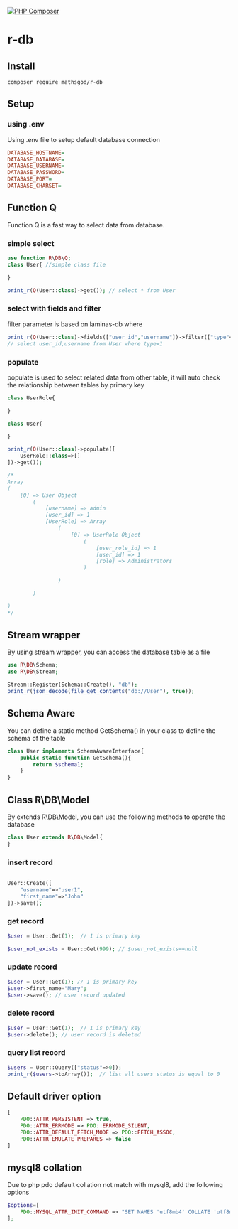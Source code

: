 [![PHP Composer](https://github.com/mathsgod/r-db/actions/workflows/php.yml/badge.svg)](https://github.com/mathsgod/r-db/actions/workflows/php.yml)

# r-db

## Install
```
composer require mathsgod/r-db
```

## Setup
### using .env
Using .env file to setup default database connection
```ini
DATABASE_HOSTNAME=
DATABASE_DATABASE=
DATABASE_USERNAME=
DATABASE_PASSWORD=
DATABASE_PORT=
DATABASE_CHARSET=
```

## Function Q
Function Q is a fast way to select data from database.
### simple select

```php
use function R\DB\Q;
class User{ //simple class file

}

print_r(Q(User::class)->get()); // select * from User

```

### select with fields and filter
filter parameter is based on laminas-db where 

```php
print_r(Q(User::class)->fields(["user_id","username"])->filter(["type"=>1])->get()); 
// select user_id,username from User where type=1

```

### populate
populate is used to select related data from other table, it will auto check the relationship between tables by primary key
```php 
class UserRole{

}

class User{

}

print_r(Q(User::class)->populate([
    UserRole::class=>[]
])->get());

/* 
Array
(
    [0] => User Object
        (
            [username] => admin
            [user_id] => 1
            [UserRole] => Array
                (
                    [0] => UserRole Object
                        (
                            [user_role_id] => 1
                            [user_id] => 1
                            [role] => Administrators
                        )

                )

        )

)
*/
```

## Stream wrapper

By using stream wrapper, you can access the database table as a file

```php
use R\DB\Schema;
use R\DB\Stream;

Stream::Register(Schema::Create(), "db");
print_r(json_decode(file_get_contents("db://User"), true));

```

## Schema Aware
You can define a static method GetSchema() in your class to define the schema of the table
```php
class User implements SchemaAwareInterface{
    public static function GetSchema(){
        return $schema1;
    }
}


```
## Class R\DB\Model
By extends R\DB\Model, you can use the following methods to operate the database

```php
class User extends R\DB\Model{
} 
```


### insert record
```php

User::Create([
    "username"=>"user1",
    "first_name"=>"John"
])->save();
```

### get record
```php
$user = User::Get(1);  // 1 is primary key

$user_not_exists = User::Get(999); // $user_not_exists==null
```

### update record
```php
$user = User::Get(1); // 1 is primary key
$user->first_name="Mary";
$user->save(); // user record updated
```

### delete record
```php
$user = User::Get(1);  // 1 is primary key
$user->delete(); // user record is deleted
```

### query list record
```php
$users = User::Query(["status"=>0]);
print_r($users->toArray());  // list all users status is equal to 0
```

## Default driver option
```php
[
    PDO::ATTR_PERSISTENT => true,
    PDO::ATTR_ERRMODE => PDO::ERRMODE_SILENT,
    PDO::ATTR_DEFAULT_FETCH_MODE => PDO::FETCH_ASSOC,
    PDO::ATTR_EMULATE_PREPARES => false
]
```

## mysql8 collation
Due to php pdo default collation not match with mysql8, add the following options
```php
$options=[
    PDO::MYSQL_ATTR_INIT_COMMAND => "SET NAMES 'utf8mb4' COLLATE 'utf8mb4_0900_ai_ci'"
];
```
